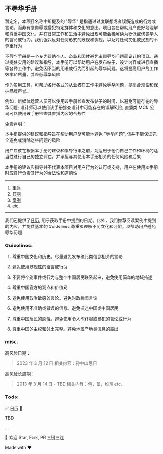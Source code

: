## 不辱华手册

暂定名，本项目名称中所提及的 "辱华" 是指通过过度联想或者误解造成的行为或言论，而非有意侮辱或侵犯特定群体和文化的意图。项目旨在帮助用户更好地理解和尊重中国文化，并在日常工作和生活中避免出现可能会被解读为贬低或伤害华人的言论或行为。我们强烈反对任何形式的歧视和仇视，以及对任何文化或民族的不尊重行为

不辱华手册是一个专为帮助个人，企业和团体避免出现辱华问题而设计的项目。通过提供实用的建议和指导，本手册可以帮助用户在发布帖子，设计内容或进行直播等各种工作中，避免因不当的用语或行为而引起的辱华问题。这将提高用户的工作效率和质量，并降低辱华风险

作为实用工具，可帮助各行各业的从业者在工作中避免辱华问题，提高合规性和保护品牌声誉。

例如：新媒体运营人员可以使用该手册检查发布帖子的时间，以避免可能存在的辱华问题; 设计师可以使用该手册排查设计中可能存在的误解风险; 直播类 MCN 公司可以使用该手册检查其直播内容的合规性

免责声明：

本手册提供的建议和指导旨在帮助用户尽可能地避免 "辱华问题", 但并不能保证完全避免或消除这些问题的风险

用户应该在根据本手册的建议和指导行事之前，对适用于他们自己工作和环境的适当性进行自己的独立评估，并承担与其使用本手册相关的任何风险和后果

本手册的建议和指导并不代表本项目对用户行为的认可或支持，用户在使用本手册时应自行负责其行为的合法性和道德性

---

1. [事件](事件.md)
2. [日期](日期.md)
3. [案例](案例.md)
4. [etc.](etc..md)

---

我们还提供了[日历](日历.md), 用于获取手册中提到的日期。此外，我们推荐阅读案例中提到的内容，并提供基本的 Guidelines 尊重和理解不同文化和习俗，以帮助用户避免辱华问题

### Guidelines: 

1. 尊重中国文化和历史。尽量避免发布和此类信息相关的言论

2. 避免使用歧视性的语言或行为

3. 不要将个别事件或行为与整个中国居民联系起来，避免使用简单的地域描述

4. 尊重中国官方的观点和价值观

5. 避免使用政治敏感的言论。避免时政新闻言论

6. 避免使用不准确或错误的信息。避免描述中国或中国居民

7. 尊重中国居民的感情。避免使用令人不舒服或冒犯的言论或行为

8. 尊重中国的主权和领土完整。避免地图产地类信息的露出

### misc.

高风险日期：

> 2023 年 3 月 12 日
> 相关内容：孙中山忌日

高风险长周期：

> 2013 年 3 月 14 日 - TBD
> 相关内容：包，翠，维尼 etc.

### Todo: 

✅ 日历 📅

TBD

...

👏 欢迎 Star, Fork, PR 三键三连

Made with ❤️

